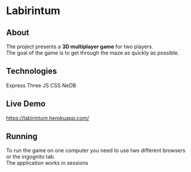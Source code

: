 # Labirintum

## About
The project presents a <b>3D multiplayer game</b> for two players. 
</br>The goal of the game is to get through the maze as quickly as possible.

## Technologies
Express
Three JS
CSS
NeDB

## Live Demo 
https://labirintum.herokuapp.com/

## Running
To run the game on one computer you need to use two different browsers or the ingognito tab. </br> The application works in sessions
